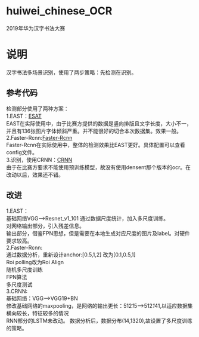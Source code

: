 # huiwei_chinese_OCR
2019年华为汉字书法大赛
# 说明
汉字书法多场景识别，使用了两步策略：先检测在识别。  
## 参考代码
检测部分使用了两种方案：  
1.EAST：[ESAT](https://github.com/argman/EAST)  
  EAST在实际使用中，由于比赛方提供的数据是竖向排版且文字长度，大小不一，并且有136张图片字体倾斜严重。并不能很好的切合本次数据集。效果一般。  
2.Faster-Rcnn:[Faster-Rcnn](https://github.com/roytseng-tw/Detectron.pytorch)  
  Faster-Rcnn在实际使用中，整体的检测效果比EAST更好。具体配置可以查看config文件。  
3.识别，使用CRNN：[CRNN](https://github.com/Sierkinhane/crnn_chinese_characters_rec)  
  由于在比赛方要求不能使用预训练模型，故没有使用densent那个版本的ocr。在改动以后，效果还不错。 
## 改进
1.EAST：  
       基础网络VGG-->Resnet_v1_101
       通过数据尺度统计，加入多尺度训练。  
       对网络输出部分，引入残差信息。  
       输出部分，借鉴FPN思想，但是需要在本地生成对应尺度的图片及label。对硬件要求较高。  
2.Faster-Rcnn:  
       通过数据分析，重新设计anchor:[0.5,1,2] 改为[0.1,0.5,1]  
       Roi polling改为Roi Align   
       随机多尺度训练  
       FPN算法  
       多尺度测试  
3.CRNN:  
       基础网络：VGG-->VGG19+BN  
       修改基础网络的maxpooling，是网络的输出更长：512*1*5-->512*1*41,以适应数据集横向较长，特征较多的情况  
       RNN部分的LSTM未改动。
       数据分析后，数据分布(14,1320),故设置了多尺度训练的策略。  
